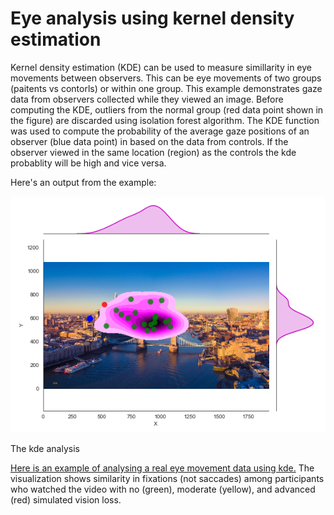# Eye analysis using kernel density estimation

Kernel density estimation (KDE) can be used to measure simillarity in eye movements between observers. 
This can be eye movements of two groups (paitents vs contorls) or within one group. 
This example demonstrates gaze data from observers collected while they viewed an image. Before computing the KDE, outliers from the normal group (red data point shown in the figure) are discarded using isolation forest algorithm. The KDE function was used to compute the probability of the average gaze positions of an observer (blue data point) in based on the data from controls. If the observer viewed in the same location (region) as the controls the kde probablity will be high and vice versa.

Here's an output from the example:

![alt text](https://github.com/dansileshi/Eye-Movement-kde-analysis/blob/master/output.png)

The kde analysis 

[Here is an example of analysing a real eye movement data using kde.](https://www.youtube.com/watch?v=PyDDjMhkq5M) The visualization shows similarity in fixations (not saccades) among participants who watched the video with no (green), moderate (yellow), and advanced (red) simulated vision loss. 
